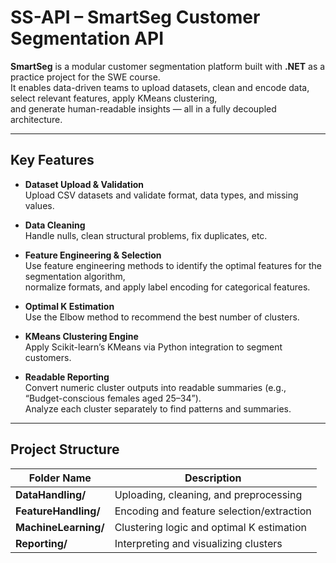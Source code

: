 # SS-API – SmartSeg Customer Segmentation API

**SmartSeg** is a modular customer segmentation platform built with **.NET** as a practice project for the SWE course.  
It enables data-driven teams to upload datasets, clean and encode data, select relevant features, apply KMeans clustering,  
and generate human-readable insights — all in a fully decoupled architecture.

---

## Key Features

- **Dataset Upload & Validation**  
  Upload CSV datasets and validate format, data types, and missing values.

- **Data Cleaning**  
  Handle nulls, clean structural problems, fix duplicates, etc.

- **Feature Engineering & Selection**  
  Use feature engineering methods to identify the optimal features for the segmentation algorithm,  
  normalize formats, and apply label encoding for categorical features.

- **Optimal K Estimation**  
  Use the Elbow method to recommend the best number of clusters.

- **KMeans Clustering Engine**  
  Apply Scikit-learn’s KMeans via Python integration to segment customers.

- **Readable Reporting**  
  Convert numeric cluster outputs into readable summaries (e.g., “Budget-conscious females aged 25–34”).  
  Analyze each cluster separately to find patterns and summaries.

---

## Project Structure

| Folder Name       | Description                                           |
|-------------------|-------------------------------------------------------|
| **DataHandling/** | Uploading, cleaning, and preprocessing                |
| **FeatureHandling/** | Encoding and feature selection/extraction           |
| **MachineLearning/** | Clustering logic and optimal K estimation           |
| **Reporting/**    | Interpreting and visualizing clusters                 |
